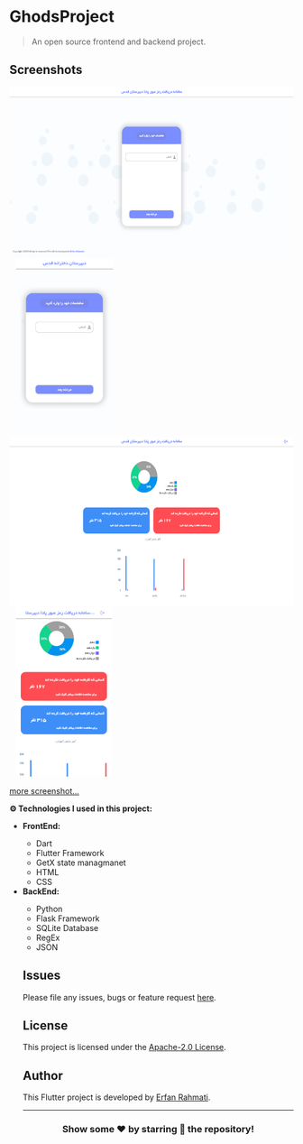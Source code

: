 # GhodsProject
> An open source frontend and backend project.

## Screenshots
<p float="left">
  <img src="./screenshots/home-page/homepage.png" height="300" />
  &ensp;
  <img src="./screenshots/home-page/responsive.png" height="300" /> 
</p>
<p float="left">
  <img src="./screenshots/admin-panel/adminpanel.png" height="300" />
  &ensp;
  <img src="./screenshots/admin-panel/responsive.png" height="300" /> 
</p>

[more screenshot...](./screenshots)

<b>⚙️ Technologies I used in this project: </b>
  	<ul>
  	    <li><b> FrontEnd: </b></li>
            <ul>
            <li> Dart </li>
            <li> Flutter Framework </li>
            <li> GetX state managmanet </li>
            <li> HTML </li>
            <li> CSS </li>
            </ul>
	    <li><b> BackEnd: </b></li>
            <ul>
            <li> Python </li>
            <li> Flask Framework </li>
            <li> SQLite Database </li>
            <li> RegEx </li>
            <li> JSON </li>
            </ul>

## Issues

Please file any issues, bugs or feature request [here](https://github.com/ErfanRht/Ghods-highschool/issues).

## License

This project is licensed under the [Apache-2.0 License](https://github.com/ErfanRht/Ghods-highschool/blob/master/LICENSE).

## Author

This Flutter project is developed by [Erfan Rahmati](https://github.com/ErfanRht).

---

<div align="center">

### Show some ❤️ by starring 🌟 the repository!

</div>

